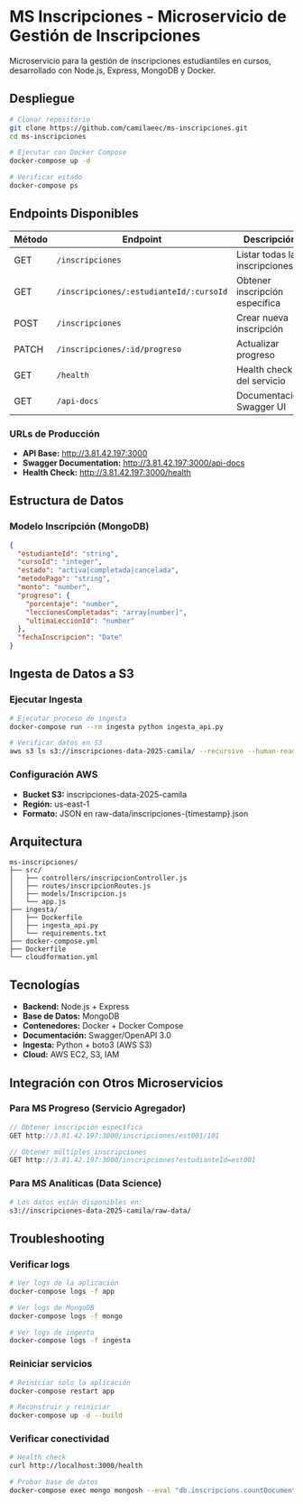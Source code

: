 # MS Inscripciones - Microservicio de Gestión de Inscripciones

Microservicio para la gestión de inscripciones estudiantiles en cursos, desarrollado con Node.js, Express, MongoDB y Docker.

## Despliegue

```bash
# Clonar repositorio
git clone https://github.com/camilaeec/ms-inscripciones.git
cd ms-inscripciones

# Ejecutar con Docker Compose
docker-compose up -d

# Verificar estado
docker-compose ps
```

## Endpoints Disponibles

| Método | Endpoint | Descripción |
|--------|----------|-------------|
| GET | `/inscripciones` | Listar todas las inscripciones |
| GET | `/inscripciones/:estudianteId/:cursoId` | Obtener inscripción específica |
| POST | `/inscripciones` | Crear nueva inscripción |
| PATCH | `/inscripciones/:id/progreso` | Actualizar progreso |
| GET | `/health` | Health check del servicio |
| GET | `/api-docs` | Documentación Swagger UI |

### URLs de Producción
- **API Base:** http://3.81.42.197:3000
- **Swagger Documentation:** http://3.81.42.197:3000/api-docs
- **Health Check:** http://3.81.42.197:3000/health

## Estructura de Datos

### Modelo Inscripción (MongoDB)
```json
{
  "estudianteId": "string",
  "cursoId": "integer",
  "estado": "activa|completada|cancelada",
  "metodoPago": "string",
  "monto": "number",
  "progreso": {
    "porcentaje": "number",
    "leccionesCompletadas": "array[number]",
    "ultimaLeccionId": "number"
  },
  "fechaInscripcion": "Date"
}
```

## Ingesta de Datos a S3

### Ejecutar Ingesta
```bash
# Ejecutar proceso de ingesta
docker-compose run --rm ingesta python ingesta_api.py

# Verificar datos en S3
aws s3 ls s3://inscripciones-data-2025-camila/ --recursive --human-readable
```

### Configuración AWS
- **Bucket S3:** inscripciones-data-2025-camila
- **Región:** us-east-1
- **Formato:** JSON en raw-data/inscripciones-{timestamp}.json

## Arquitectura

```
ms-inscripciones/
├── src/
│   ├── controllers/inscripcionController.js
│   ├── routes/inscripcionRoutes.js
│   ├── models/Inscripcion.js
│   └── app.js
├── ingesta/
│   ├── Dockerfile
│   ├── ingesta_api.py
│   └── requirements.txt
├── docker-compose.yml
├── Dockerfile
└── cloudformation.yml
```

## Tecnologías

- **Backend:** Node.js + Express
- **Base de Datos:** MongoDB
- **Contenedores:** Docker + Docker Compose
- **Documentación:** Swagger/OpenAPI 3.0
- **Ingesta:** Python + boto3 (AWS S3)
- **Cloud:** AWS EC2, S3, IAM

## Integración con Otros Microservicios

### Para MS Progreso (Servicio Agregador)
```javascript
// Obtener inscripción específica
GET http://3.81.42.197:3000/inscripciones/est001/101

// Obtener múltiples inscripciones
GET http://3.81.42.197:3000/inscripciones?estudianteId=est001
```

### Para MS Analíticas (Data Science)
```bash
# Los datos están disponibles en:
s3://inscripciones-data-2025-camila/raw-data/
```

## Troubleshooting

### Verificar logs
```bash
# Ver logs de la aplicación
docker-compose logs -f app

# Ver logs de MongoDB
docker-compose logs -f mongo

# Ver logs de ingesta
docker-compose logs -f ingesta
```

### Reiniciar servicios
```bash
# Reiniciar solo la aplicación
docker-compose restart app

# Reconstruir y reiniciar
docker-compose up -d --build
```

### Verificar conectividad
```bash
# Health check
curl http://localhost:3000/health

# Probar base de datos
docker-compose exec mongo mongosh --eval "db.inscripcions.countDocuments()"
```
